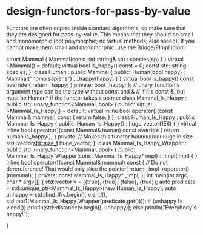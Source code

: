 # design-functors-for-pass-by-value

Functors are often copied inside standard algorithms, so make sure that
they are designed for pass-by-value. This means that they should be
small and monomorphic (not polymorphic; no virtual methods; else
sliced). If you cannot make them small and monomorphic, use the
Bridge/PImpl idiom:

struct Mammal
 {
 Mammal(const std::string& sp)
 : species(sp)
 { }
virtual ~Mammal() = default;
virtual bool is_happy() const = 0;
const std::string species;
 };
class Human : public Mammal
 {
public:
 Human(bool happy)
 : Mammal{"homo sapiens"}
 , _happy(happy)
 { }
virtual bool is_happy() const override
 {
return _happy;
 }
private:
bool _happy;
 };
// unary_function's argument type can be the type without const and &
// if it's const &, but must be Human* if the functor takes a pointer
class Mammal_Is_Happy : public std::unary_function<Mammal, bool>
 {
public:
virtual ~Mammal_Is_Happy() = default;
virtual inline bool operator()(const Mammal& mammal) const
 {
return false;
 }
 };
class Human_Is_Happy : public Mammal_Is_Happy
 {
public:
 Human_Is_Happy()
 : huge_vector(1E6)
 { }
virtual inline bool operator()(const Mammal& human) const override
 {
return human.is_happy();
 }
private:
// Makes this functor huuuuuuuuuuuge in size
std::vector<std::size_t> huge_vector;
 };
class Mammal_Is_Happy_Wrapper : public std::unary_function<Mammal, bool>
 {
public:
 Mammal_Is_Happy_Wrapper(const Mammal_Is_Happy* impl)
 : _impl(impl)
 { }
inline bool operator()(const Mammal& mammal) const
 {
// Do not derereference! That would only slice the pointer!
return _impl->operator()(mammal);
 }
private:
const Mammal_Is_Happy* _impl;
 };
int main(int argc, char * argv[])
 {
std::vector<Human> v = {{true}, {true}, {false}, {true}};
auto predicate = std::unique_ptr<Mammal_Is_Happy>(new Human_Is_Happy);
auto unhappy = std::find_if(v.begin(),
 v.end(),
std::not1(Mammal_Is_Happy_Wrapper(predicate.get())));
if (unhappy != v.end()) println(std::distance(v.begin(), unhappy));
else println("Everybody's happy!");

}
